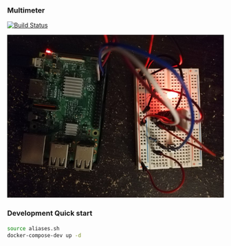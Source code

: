 ### Multimeter

[![Build Status](https://jenkins.rdok.dev/buildStatus/icon?job=multimeter%2Fdeploy)](https://jenkins.rdok.dev/job/multimeter/job/deploy/)

![Initial setup](.support/logo.jpg "Initial Setup")

### Development Quick start
```bash
source aliases.sh
docker-compose-dev up -d
```
